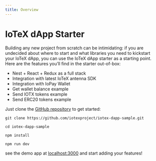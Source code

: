 ```yaml
---
title: Overview
---
```


# IoTeX dApp Starter

Building any new project from scratch can be intimidating: if you are undecided about where to start and what libraries you need to kickstart your IoTeX dApp, you can use the IoTeX dApp starter as a starting point. Here are the features you’ll find in the starter out-of-box:

- Nest + React + Redux as a full stack
- Integration with latest IoTeX antenna SDK
- Integration with IoPay Wallet
- Get wallet balance example
- Send IOTX tokens example
- Send ERC20 tokens example

Just clone the [GitHub repository](https://github.com/iotexproject/iotex-dapp-sample) to get started:

```
git clone https://github.com/iotexproject/iotex-dapp-sample.git

cd iotex-dapp-sample

npm install

npm run dev
```

see the demo app at [localhost:3000](http://localhost:3000) and start adding your features!
